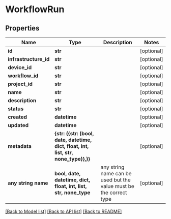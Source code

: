 # WorkflowRun


## Properties
Name | Type | Description | Notes
------------ | ------------- | ------------- | -------------
**id** | **str** |  | [optional] 
**infrastructure_id** | **str** |  | [optional] 
**device_id** | **str** |  | [optional] 
**workflow_id** | **str** |  | [optional] 
**project_id** | **str** |  | [optional] 
**name** | **str** |  | [optional] 
**description** | **str** |  | [optional] 
**status** | **str** |  | [optional] 
**created** | **datetime** |  | [optional] 
**updated** | **datetime** |  | [optional] 
**metadata** | **{str: ({str: (bool, date, datetime, dict, float, int, list, str, none_type)},)}** |  | [optional] 
**any string name** | **bool, date, datetime, dict, float, int, list, str, none_type** | any string name can be used but the value must be the correct type | [optional]

[[Back to Model list]](../README.md#documentation-for-models) [[Back to API list]](../README.md#documentation-for-api-endpoints) [[Back to README]](../README.md)


